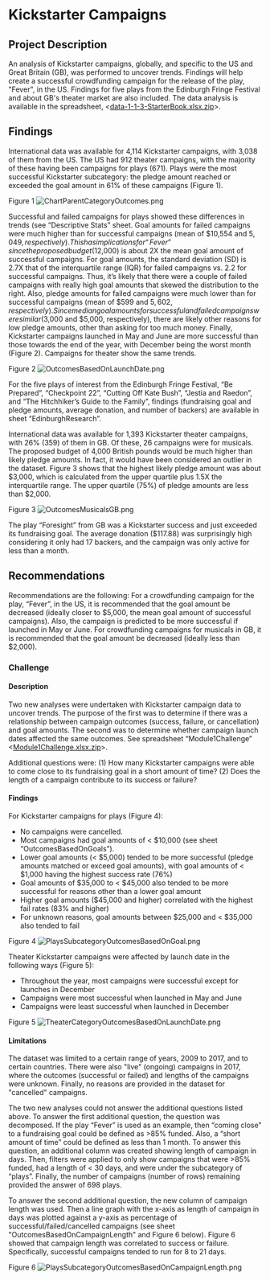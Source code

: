 # Kickstarter Campaigns

## Project Description
An analysis of Kickstarter campaigns, globally, and specific to the US and Great Britain (GB), was performed to uncover trends. Findings will help create a successful crowdfunding campaign for the release of the play, "Fever", in the US. Findings for five plays from the Edinburgh Fringe Festival and about GB's theater market are also included. The data analysis is available in the spreadsheet, <[data-1-1-3-StarterBook.xlsx.zip](data-1-1-3-StarterBook.xlsx.zip)>.

## Findings
International data was available for 4,114 Kickstarter campaigns, with 3,038 of them from the US. The US had 912 theater campaigns, with the majority of these having been campaigns for plays (671). Plays were the most successful Kickstarter subcategory: the pledge amount reached or exceeded the goal amount in 61% of these campaigns (Figure 1).

Figure 1
![ChartParentCategoryOutcomes.png](ChartParentCategoryOutcomes.png)

Successful and failed campaigns for plays showed these differences in trends (see “Descriptive Stats” sheet. Goal amounts for failed campaigns were much higher than for successful campaigns (mean of $10,554 and $5,049, respectively). This has implications for “Fever” since the proposed budget ($12,000) is about 2X the mean goal amount of successful campaigns. For goal amounts, the standard deviation (SD) is 2.7X that of the interquartile range (IQR) for failed campaigns vs. 2.2 for successful campaigns. Thus, it’s likely that there were a couple of failed campaigns with really high goal amounts that skewed the distribution to the right. Also, pledge amounts for failed campaigns were much lower than for successful campaigns (mean of $599 and $5,602, respectively). Since median goal amounts for successful and failed campaigns were similar ($3,000 and $5,000, respectively), there are likely other reasons for low pledge amounts, other than asking for too much money. Finally, Kickstarter campaigns launched in May and June are more successful than those towards the end of the year, with December being the worst month (Figure 2). Campaigns for theater show the same trends.

Figure 2
![OutcomesBasedOnLaunchDate.png](OutcomesBasedOnLaunchDate.png)

For the five plays of interest from the Edinburgh Fringe Festival, “Be Prepared”, “Checkpoint 22”, “Cutting Off Kate Bush”, “Jestia and Raedon”, and “The Hitchhiker’s Guide to the Family”, findings (fundraising goal and pledge amounts, average donation, and number of backers) are available in sheet “EdinburghResearch”.

International data was available for 1,393 Kickstarter theater campaigns, with 26% (359) of them in GB. Of these, 26 campaigns were for musicals. The proposed budget of 4,000 British pounds would be much higher than likely pledge amounts. In fact, it would have been considered an outlier in the dataset. Figure 3 shows that the highest likely pledge amount was about $3,000, which is calculated from the upper quartile plus 1.5X the interquartile range. The upper quartile (75%) of pledge amounts are less than $2,000. 

Figure 3
![OutcomesMusicalsGB.png](OutcomesMusicalsGB.png)

The play “Foresight” from GB was a Kickstarter success and just exceeded its fundraising goal. The average donation ($117.88) was surprisingly high considering it only had 17 backers, and the campaign was only active for less than a month. 

## Recommendations
Recommendations are the following: For a crowdfunding campaign for the play, “Fever”, in the US, it is recommended that the goal amount be decreased (ideally closer to $5,000, the mean goal amount of successful campaigns). Also, the campaign is predicted to be more successful if launched in May or June. For crowdfunding campaigns for musicals in GB, it is recommended that the goal amount be decreased (ideally less than $2,000). 

### Challenge

#### Description
Two new analyses were undertaken with Kickstarter campaign data to uncover trends. The purpose of the first was to determine if there was a relationship between campaign outcomes (success, failure, or cancellation) and goal amounts. The second was to determine whether campaign launch dates affected the same outcomes. See spreadsheet “Module1Challenge” <[Module1Challenge.xlsx.zip](Module1Challenge.xlsx.zip)>.

Additional questions were:
(1) How many Kickstarter campaigns were able to come close to its fundraising goal in a short amount of time?
(2) Does the length of a campaign contribute to its success or failure?

#### Findings
For Kickstarter campaigns for plays (Figure 4):
* No campaigns were cancelled.
* Most campaigns had goal amounts of < $10,000 (see sheet “OutcomesBasedOnGoals”).
* Lower goal amounts (< $5,000) tended to be more successful (pledge amounts matched or exceed goal amounts), with goal amounts of < $1,000 having the highest success rate (76%)
* Goal amounts of $35,000 to < $45,000 also tended to be more successful for reasons other than a lower goal amount
* Higher goal amounts ($45,000 and higher) correlated with the highest fail rates (83% and higher)
* For unknown reasons, goal amounts between $25,000 and < $35,000 also tended to fail

Figure 4
![PlaysSubcategoryOutcomesBasedOnGoal.png](PlaysSubcategoryOutcomesBasedOnGoal.png)

Theater Kickstarter campaigns were affected by launch date in the following ways (Figure 5):
* Throughout the year, most campaigns were successful except for launches in December
* Campaigns were most successful when launched in May and June
* Campaigns were least successful when launched in December

Figure 5
![TheaterCategoryOutcomesBasedOnLaunchDate.png](TheaterCategoryOutcomesBasedOnLaunchDate.png)

#### Limitations
The dataset was limited to a certain range of years, 2009 to 2017, and to certain countries. There were also "live" (ongoing) campaigns in 2017, where the outcomes (successful or failed) and lengths of the campaigns were unknown. Finally, no reasons are provided in the dataset for "cancelled" campaigns. 

The two new analyses could not answer the additional questions listed above. To answer the first additional question, the question was decomposed. If the play “Fever” is used as an example, then “coming close” to a fundraising goal could be defined as >85% funded. Also, a “short amount of time” could be defined as less than 1 month. To answer this question, an additional column was created showing length of campaign in days. Then, filters were applied to only show campaigns that were >85% funded, had a length of < 30 days, and were under the subcategory of “plays”. Finally, the number of campaigns (number of rows) remaining provided the answer of 698 plays.

To answer the second additional question, the new column of campaign length was used. Then a line graph with the x-axis as length of campaign in days was plotted against a y-axis as percentage of successful/failed/cancelled campaigns (see sheet "OutcomesBasedOnCampaignLength" and Figure 6 below). Figure 6 showed that campaign length was correlated to success or failure. Specifically, successful campaigns tended to run for 8 to 21 days. 

Figure 6
![PlaysSubcategoryOutcomesBasedOnCampaignLength.png](PlaysSubcategoryOutcomesBasedOnCampaignLength.png)
